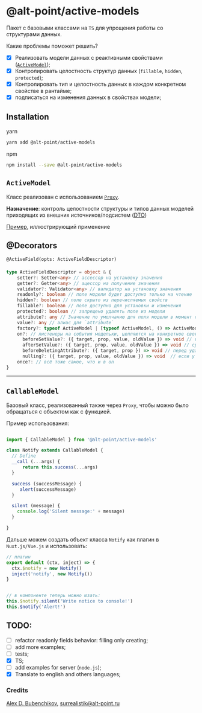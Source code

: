 @alt-point/active-models
===

Пакет с базовыми классами на `TS` для упрощения работы со структурами данных.

Какие проблемы поможет решить?

- [x] Реализовать модели данных с реактивными свойствами ([`ActiveModel`](#activemodel));
- [x] Контролировать целостность структур данных (`fillable`, `hidden`, `protected`);
- [x] Контролировать тип и целостность данных в каждом конкретном свойстве в рантайме;
- [x] подписаться на изменения данных в свойствах модели;

Installation
---

yarn

```bash
yarn add @alt-point/active-models
```

npm

```bash
npm install --save @alt-point/active-models
```

## `ActiveModel`

Класс реализован с использованием [`Proxy`](https://developer.mozilla.org/en-US/docs/Web/JavaScript/Reference/Global_Objects/Proxy).

**Назначение**: контроль целостности структуры и типов данных моделей приходящих из внешних источников/подсистем ([DTO](https://en.wikipedia.org/wiki/Data_transfer_object))

[Пример](docs/active-model-with-decorators.md), иллюстрирующий применение


@Decorators
---


`@ActiveField(opts: ActiveFieldDescriptor)`
####
```ts
type ActiveFieldDescriptor = object & {
    setter?: Setter<any> // ассессор на установку значения
    getter?: Getter<any> // ацессор на получение значения
    validator?: Validator<any> // валидатор на установку значения
    readonly?: boolean // поле модели будет доступно только на чтение
    hidden?: boolean // поле скрыто из перечисляемых свойств
    fillable?: boolean // поле доступно для установки и изменения
    protected?: boolean // запрещено удалять поле из модели
    attribute?: any // Значение по умолчанию для поля модели в момент создания объекта
    value?: any // алиас для `attribute`
    factory?: typeof ActiveModel | [typeof ActiveModel, () => ActiveModel] // Фабрика (extends ActiveModel) для обработки значения. Массивы так же обрабатывает.
    on?: // листенеры на события модельки, цепляются на конкретное свойство
      beforeSetValue?: ({ target, prop, value, oldValue }) => void // вызовется перед установкой значение 
      afterSetValue?: ({ target, prop, value, oldValue }) => void // сразу после установки значения
      beforeDeletingAttribute?: ({ target, prop }) => void // перед удалением свойства из модели
      nulling?: ({ target, prop, value, oldValue }) => void  // если у свойства было значение и вместо него установили null
    once?: // всё тоже самое, что и в on
}
```

***


## `CallableModel`

Базовый класс, реализованный также через `Proxy`, чтобы можно было обращаться с объектом как с функцией.

Пример использования:

```js

import { CallableModel } from '@alt-point/active-models'

class Notify extends CallableModel {
  // Define
  __call (...args) {
      return this.success(...args)
  }

  success (successMessage) {
     alert(successMessage)
  }

  silent (message) {
    console.log('Silent message:' + message)
  }

}
```

Дальше можем создать объект класса `Notify` как плагин в `Nuxt.js/Vue.js` и использовать:

```js
// плагин
export default (ctx, inject) => {
  ctx.$notify = new Notify()
  inject('notify', new Notify())
}


// в компоненте теперь можно юзать:
this.$notify.silent('Write notice to console!')
this.$notify('Alert!')
```

## TODO:
- [ ] refactor readonly fields behavior: filling only creating;
- [ ] add more examples;
- [ ] tests;
- [x] TS;
- [ ] add examples for server (`node.js`);
- [x] Translate to english and others languages;

### Credits
[Alex D. Bubenchikov](https://t.me/surrealistik), [surrealistik@alt-point.ru](mailto:surrealistik@alt-point.com?subject=ActiveModels)
